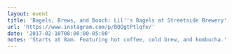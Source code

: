 ```yaml
---
layout: event
title: 'Bagels, Brews, and Booch: Lil''s Bagels at Streetside Brewery'
url: 'https://www.instagram.com/p/BQQgtPtlqfe/'
date: '2017-02-10T08:00:00-05:00'
notes: 'Starts at 8am. Featuring hot coffee, cold brew, and kombucha.'
---
```


